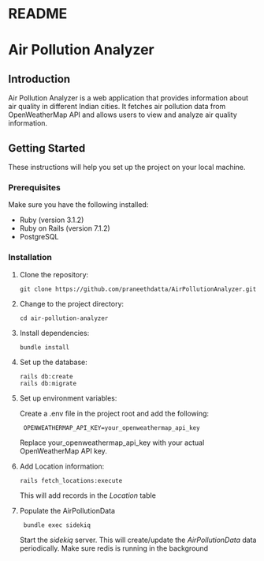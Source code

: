 # README

# Air Pollution Analyzer

## Introduction

Air Pollution Analyzer is a web application that provides information about air quality in different Indian cities. It fetches air pollution data from OpenWeatherMap API and allows users to view and analyze air quality information.

## Getting Started

These instructions will help you set up the project on your local machine.

### Prerequisites

Make sure you have the following installed:

- Ruby (version 3.1.2)
- Ruby on Rails (version 7.1.2)
- PostgreSQL

### Installation

1. Clone the repository:

   ```
   git clone https://github.com/praneethdatta/AirPollutionAnalyzer.git
   ```

2. Change to the project directory:

   ```
   cd air-pollution-analyzer
   ```

3. Install dependencies:

   ```
   bundle install
   ```

4. Set up the database:

   ```
   rails db:create
   rails db:migrate
   ```

5. Set up environment variables:

     Create a .env file in the project root and add the following:
   ```
    OPENWEATHERMAP_API_KEY=your_openweathermap_api_key
   ```
     Replace your_openweathermap_api_key with your actual OpenWeatherMap API key.



6. Add Location information:

   ```
   rails fetch_locations:execute
   ```
      This will add records in the _Location_ table
   


8. Populate the AirPollutionData 

   ```
    bundle exec sidekiq 
   ```
      Start the _sidekiq_ server. This will create/update the _AirPollutionData_ data periodically. Make sure redis is running in the background


